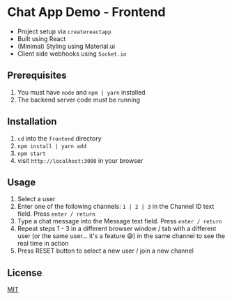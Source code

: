 # Chat App Demo - Frontend

* Project setup via `createreactapp`
* Built using React
* (Minimal) Styling using Material.ui
* Client side webhooks using `Socket.io`

## Prerequisites

1. You must have `node` and `npm | yarn` installed
2. The backend server code must be running

## Installation

1. `cd` into the `frontend` directory
2. `npm install | yarn add`
3. `npm start`
4. visit `http://localhost:3000` in your browser

## Usage

1. Select a user
2. Enter one of the following channels: `1 | 2 | 3` in the Channel ID text field. Press `enter / return`
3. Type a chat message into the Message text field. Press `enter / return`
4. Repeat steps 1 - 3 in a different browser window / tab with a different user (or the same user... it's a feature 😅) in the same channel to see the real time in action
5. Press RESET button to select a new user / join a new channel

## License
[MIT](https://choosealicense.com/licenses/mit/)